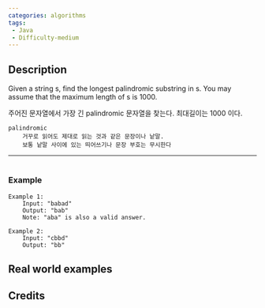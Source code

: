 ```yaml
---
categories: algorithms
tags:
 - Java
 - Difficulty-medium 
---
```


## Description
Given a string s, find the longest palindromic substring in s. You may assume that the maximum length of s is 1000.

주어진 문자열에서 가장 긴 palindromic 문자열을 찾는다. 최대길이는 1000 이다.

    palindromic  
        거꾸로 읽어도 제대로 읽는 것과 같은 문장이나 낱말.
        보통 낱말 사이에 있는 띄어쓰기나 문장 부호는 무시한다
  

---
#
### Example

    Example 1:
        Input: "babad"
        Output: "bab"
        Note: "aba" is also a valid answer.

    Example 2:
        Input: "cbbd"
        Output: "bb"

## Real world examples


## Credits

